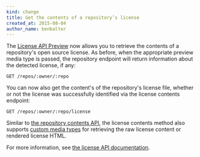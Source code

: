 ```yaml
---
kind: change
title: Get the contents of a repository’s license
created_at: 2015-08-04
author_name: benbalter
---
```


The [License API Preview](/v3/licenses/) now allows you to retrieve the contents of a repository's open source license. As before, when the appropriate preview media type is passed, the repository endpoint will return information about the detected license, if any:

    GET /repos/:owner/:repo

You can now also get the content's of the repository's license file, whether or not the license was successfully identified via the license contents endpoint:

    GET /repos/:owner/:repo/license

Similar to [the repository contents API](/v3/repos/contents/#get-contents), the license contents method also supports [custom media types](/v3/repos/contents/#custom-media-types) for retrieving the raw license content or rendered license HTML.

For more information, see [the license API documentation](/v3/licenses/#get-the-contents-of-a-repositorys-license).
